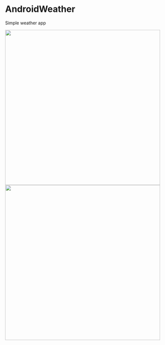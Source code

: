 # AndroidWeather

Simple weather app

<img src="http://imgur.com/fcFHQvW.jpg" height="500px"/>
<img src="http://imgur.com/lBltUVp.jpg" height="500px"/>
